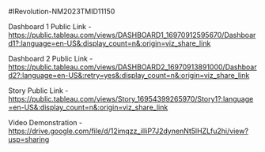 #IRevolution-NM2023TMID11150


Dashboard 1 Public Link - https://public.tableau.com/views/DASHBOARD1_16970912595670/Dashboard1?:language=en-US&:display_count=n&:origin=viz_share_link

Dashboard 2 Public Link - https://public.tableau.com/views/DASHBOARD2_16970913891000/Dashboard2?:language=en-US&:retry=yes&:display_count=n&:origin=viz_share_link

Story Public Link - https://public.tableau.com/views/Story_16954399265970/Story1?:language=en-US&:display_count=n&:origin=viz_share_link


Video Demonstration - https://drive.google.com/file/d/12imqzz_ilIiP7J2dynenNt5lHZLfu2hi/view?usp=sharing
